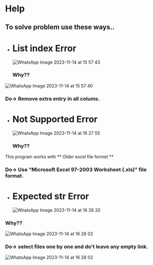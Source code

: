 
# Help

## To solve problem use these ways.. ##
- # List index Error #
  ![WhatsApp Image 2023-11-14 at 15 57 43](https://github.com/ArpitMourya/Result_generator/assets/99241859/410857fd-cd01-44b1-a300-e09a2f807fd3)

  ### Why?? ###
![WhatsApp Image 2023-11-14 at 15 57 40](https://github.com/ArpitMourya/Result_generator/assets/99241859/027c2236-584b-434a-a213-25d1b5bcfc20)
  ### Do->  Remove extra entry in all colums.
    
- # Not Supported Error #
  ![WhatsApp Image 2023-11-14 at 16 27 55](https://github.com/ArpitMourya/Result_generator/assets/99241859/c276ce84-9534-4f4f-b77f-fb94b2b0b0e9)

  ### Why?? ###
This program works with ** Older excel file formet **
  ### Do->  Use "Microsoft Excel 97-2003 Worksheet (.xls)" file format.
- # Expected str Error #
  ![WhatsApp Image 2023-11-14 at 16 28 20](https://github.com/ArpitMourya/Result_generator/assets/99241859/98faf262-5379-414b-a679-a28d225cb6b5)
### Why?? ###
![WhatsApp Image 2023-11-14 at 16 28 02](https://github.com/ArpitMourya/Result_generator/assets/99241859/d8d14986-08e4-461f-a762-9f3be1662697)
### Do->  select files one by one and do't leave any empty link.
![WhatsApp Image 2023-11-14 at 16 28 02](https://github.com/ArpitMourya/Result_generator/assets/99241859/c32a43de-fd52-4dae-97df-9b818ee364e6)



